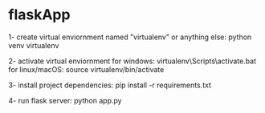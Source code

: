 # flaskApp

1- create virtual enviornment named "virtualenv" or anything else: python venv virtualenv

2- activate virtual enviornment
for windows: virtualenv\Scripts\activate.bat
for linux/macOS: source virtualenv/bin/activate

3- install project dependencies: pip install -r requirements.txt

4- run flask server: python app.py
